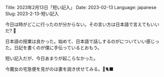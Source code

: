 Title: 2023年2月13日「短い記入」
Date: 2023-02-13
Language: japanese
Slug: 2023-2-13-短い記入

今日は時がどこに行ったのが分からない。その言い方は日本語で言えてもいいだ? 🤷

日本語の授業は良かった。始めて、日本語で話しするのがについていい感じった。日記を書くのが僕に手伝っているとおもう。

短い記入だが、今日あまりが起こらなかった。

今魔女の宅急便を見がのは妻を説き伏せてみる。🧹🐈‍⬛